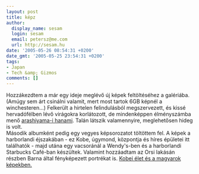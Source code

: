 ```yaml
---
layout: post
title: képz
author:
  display_name: sesam
  login: sesam
  email: petersz@me.com
  url: http://sesam.hu
date: '2005-05-26 08:54:31 +0200'
date_gmt: '2005-05-25 23:54:31 +0200'
tags:
- Japan
- Tech &amp; Gizmos
comments: []
---
```


Hozzákezdtem a már egy ideje meglévő új képek feltöltéséhez a galériába. (Amúgy sem árt csinálni valamit, mert most tartok 6GB képnél a winchesteren...) Felkerült a hirtelen felindulásból megszervezett, és kissé hervadófélben lévő virágokra korlátozott, de mindenképpen élményszámba menő [arashiyama-i hanami](http://sesam.hu/.gallery/arashiyama). Talán látszik valamennyire, meglehetősen hideg is volt.   
Második albumként pedig egy vegyes képsorozatot töltöttem fel. A képek a harborlandi éjszakában - ez Kobe, úgymond, központja és híres épületei itt találhatók - majd utána egy vacsoránál a Wendy's-ben és a harborlandi Starbucks Café-ban készültek. Valamint hozzáadtam az Orsi lakásán részben Barna által fényképezett portrékat is. [Kobei élet és a magyarok képekben.](http://sesam.hu/.gallery/life_and_people)
